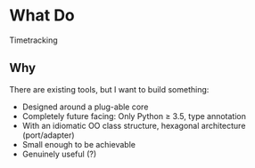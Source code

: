 # What Do

Timetracking

## Why

There are existing tools, but I want to build something:

* Designed around a plug-able core
* Completely future facing: Only Python ≥ 3.5, type annotation
* With an idiomatic OO class structure, hexagonal architecture (port/adapter)
* Small enough to be achievable
* Genuinely useful (?)

